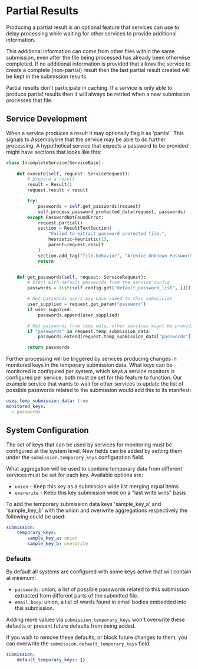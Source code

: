 # Partial Results

Producing a partial result is an optional feature that services can use to delay processing while waiting for other services to provide additional information.

This additional information can come from other files within the same submission, even after the file being processed has already been otherwise completed. If no additional information is provided that allows the service to create a complete (non-partial) result then the last partial result created will be kept in the submission results. 

Partial results don't participate in caching. If a service is only able to produce partial results then it will always be retried when a new submission processes that file.

## Service Development

When a service produces a result it may optionally flag it as 'partial'. This signals to Assemblyline that the service may be able to do further processing. A hypothetical service that expects a password to be provided might have sections that looks like this:

```python
class IncompleteService(ServiceBase):
    
    def execute(self, request: ServiceRequest):
        # prepare a result
        result = Result()
        request.result = result

        try:
            passwords = self.get_passwords(request)
            self.process_password_protected_data(request, passwords)
        except PasswordNotFoundError:
            request.partial()
            section = ResultTextSection(
                "Failed to extract password protected file.", 
                heuristic=Heuristic(1), 
                parent=request.result
            )
            section.add_tag("file.behavior", "Archive Unknown Password")
            return


    def get_passwords(self, request: ServiceRequest):
        # Start with default passwords from the service config
        passwords = list(self.config.get("default_password_list", []))

        # Get passwords users may have added to this submission
        user_supplied = request.get_param("password")
        if user_supplied:
            passwords.append(user_supplied)

        # Get passwords from temp data, other services might be providing some
        if "passwords" in request.temp_submission_data:
            passwords.extend(request.temp_submission_data["passwords"])

        return passwords
```

Further processing will be triggered by services producing changes in monitored keys in the temporary submission data. What keys can be monitored is configured per system, which keys a service monitors is configured per service, both must be set for this feature to function. Our example service that wants to wait for other services to update the list of possible passwords related to the submission would add this to its manifest:

```yaml
uses_temp_submission_data: true
monitored_keys:
  - passwords
```

## System Configuration

The set of keys that can be used by services for monitoring must be configured at the system level. New fields can be added by setting them under the `submission.temporary_keys` configuration field.

What aggregation will be used to combine temporary data from different services must be set for each key. Available options are:
 - `union` - Keep this key as a submission wide list merging equal items
 - `overwrite` - Keep this key submission wide on a "last write wins" basis

To add the temporary submission data keys 'sample_key_a' and 'sample_key_b' with the union and overwrite aggregations respectively the following could be used:

```yaml
submission:
    temporary_keys:
        sample_key_a: union
        sample_key_b: overwrite
```

### Defaults

By default all systems are configured with some keys active that will contain at minimum:
 - `passwords`: union, a list of possible passwords related to this submission extracted from different parts of the submitted file.
 - `email_body`: union, a list of words found in email bodies embedded into this submission.

Adding more values via `submission.temporary_keys` won't overwrite these defaults or prevent future defaults from being added.

If you wish to remove these defaults, or block future changes to them, you can overwrite the `submission.default_temporary_keys` field.

```yaml
submission:
    default_temporary_keys: {}
```

